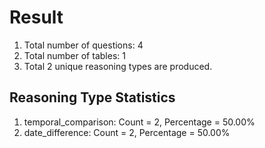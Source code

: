 # Result<br/>
1. Total number of questions: 4<br/>
2. Total number of tables: 1<br/>
3. Total 2 unique reasoning types are produced.<br/>
## **Reasoning Type Statistics**<br/>
1. temporal_comparison: Count = 2, Percentage = 50.00%<br/>
2. date_difference: Count = 2, Percentage = 50.00%<br/>
